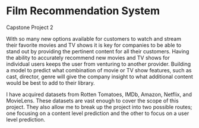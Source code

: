 # Film Recommendation System
Capstone Project 2

With so many new options available for customers to watch and stream their favorite movies and TV shows it is key for companies to be able to stand out by providing the pertinent content for all their customers. Having the ability to accurately recommend new movies and TV shows for individual users keeps the user from venturing to another provider. Building a model to predict what combination of movie or TV show features, such as cast, director, genre will give the company insight to what additional content would be best to add to their library.

 I have acquired datasets from Rotten Tomatoes, IMDb, Amazon, Netflix, and MovieLens. These datasets are vast enough to cover the scope of this project. They also allow me to break up the project into two possible routes; one focusing on a content level prediction and the other to focus on a user level prediction. 
